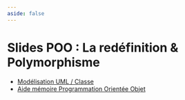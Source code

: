 ```yaml
---
aside: false
---
```


# Slides POO : La redéfinition & Polymorphisme

<ClientOnly>
<SlidesDeck src="poo_redefinition_polymorphisme" />
</ClientOnly>

- [Modélisation UML / Classe](/cheatsheets/poo-uml/)
- [Aide mémoire Programmation Orientée Objet](/cheatsheets/poo/)
